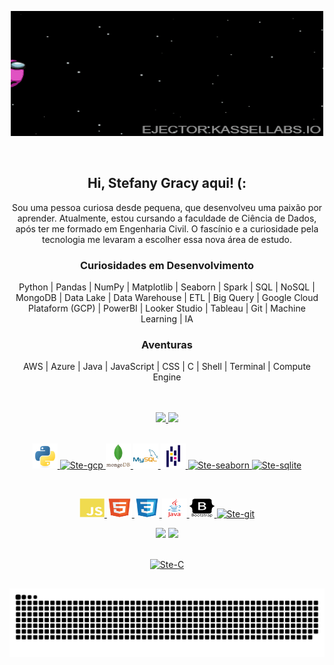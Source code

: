 
<p align="center">
  <img src="https://github.com/Stesilva16/Stesilva16/blob/main/.github/workflows/Welcome-to-my-universe!%20(1).gif" width="500" height="200">
</p>
<br>
<h2 align="center">Hi, Stefany Gracy aqui! (: </h2>
<p align="center">
  Sou uma pessoa curiosa desde pequena, que desenvolveu uma paixão por aprender. Atualmente, estou cursando a faculdade de Ciência de Dados, após ter me formado em Engenharia Civil. O fascínio e a curiosidade pela tecnologia me levaram a escolher essa nova área de estudo.
</p>

<h3 align="center">Curiosidades em Desenvolvimento</h3>

<p align="center">
  Python | Pandas | NumPy | Matplotlib | Seaborn | Spark | SQL | NoSQL | MongoDB | Data Lake | Data Warehouse | ETL | Big Query | Google Cloud Plataform (GCP) | PowerBI | Looker Studio | Tableau | Git | Machine Learning | IA
</p>

<h3 align="center">Aventuras</h3>

<p align="center">
  AWS | Azure | Java | JavaScript | CSS | C | Shell | Terminal | Compute Engine 
</p>

<br> 
<br>
<div align="center">
<a href="https://github.com/Stesilva16">
<img height="180em" src="https://github-readme-stats.vercel.app/api?username=Stesilva16&show_icons=true&theme=cobalt">
<img height="180em" src="https://github-readme-stats.vercel.app/api/top-langs/?username=Stesilva16&layout=compact&langs_count=7&theme=cobalt"></a>
</div>

<div style="display: inline_block"><br>
<p align="center"><a href="https://github.com/Stesilva16" target="_blank" rel="noreferrer">
<img alt="Ste-Python" height="40" width="40" src="https://raw.githubusercontent.com/devicons/devicon/master/icons/python/python-original.svg">
<img alt="Ste-gcp" height="40" width="40" src="https://www.vectorlogo.zone/logos/google_cloud/google_cloud-icon.svg">
<img alt="Ste-mongodb" height="40" width="40" src="https://raw.githubusercontent.com/devicons/devicon/master/icons/mongodb/mongodb-original-wordmark.svg">
<img alt="Ste-mysql" height="40" width="40" src="https://raw.githubusercontent.com/devicons/devicon/master/icons/mysql/mysql-original-wordmark.svg">
<img alt="Ste-pandas" height="40"  width="40" src="https://raw.githubusercontent.com/devicons/devicon/2ae2a900d2f041da66e950e4d48052658d850630/icons/pandas/pandas-original.svg">
<img alt="Ste-seaborn" height="40" width="40" src="https://seaborn.pydata.org/_images/logo-mark-lightbg.svg">
<img alt="Ste-sqlite" height="40" width="40" src="https://www.vectorlogo.zone/logos/sqlite/sqlite-icon.svg"></a>
</p>
</div>
 
 
<div style="display: inline_block"><br>
<p align="center"> <a href="https://github.com/Stesilva16" target="_blank" rel="noreferrer">
<img alt="Ste-Js" height="30"  width="40"src="https://raw.githubusercontent.com/devicons/devicon/master/icons/javascript/javascript-plain.svg">
<img alt="Ste-HTML" height="30" width="40" src="https://raw.githubusercontent.com/devicons/devicon/master/icons/html5/html5-original.svg">
<img alt="Ste-CSS" height="30" width="40" src="https://raw.githubusercontent.com/devicons/devicon/master/icons/css3/css3-original.svg">
<img alt="Ste-Java" height="30" width="40" src="https://github.com/devicons/devicon/blob/master/icons/java/java-original-wordmark.svg">
<img alt="Ste-bootstrap" height="30" width="40" src="https://raw.githubusercontent.com/devicons/devicon/master/icons/bootstrap/bootstrap-plain-wordmark.svg">
<img alt="Ste-git" height="30" width="40"src="https://www.vectorlogo.zone/logos/git-scm/git-scm-icon.svg"></a>
</p>
</div>

<div>
<p align="center"> <a href = "stefany.silva2020.16@gmail.com"><img src="https://img.shields.io/badge/-Gmail-%23333?style=for-the-badge&logo=gmail&logoColor=white" target="_blank"></a>
<a href="https://www.linkedin.com/in/stefanygbsilva/" target="_blank"><img src="https://img.shields.io/badge/-LinkedIn-%230077B5?style=for-the-badge&logo=linkedin&logoColor=white" target="_blank"></a>
</div>

##
  
<div align="center"> 
<a href = "https://nadei.42sp.org.br/%22%3E"><img align="center" alt="Ste-C" height="135" width="135" src="https://nadei.42sp.org.br/img/InsigneaP3.png" target="_blank"></a> 
</div>
  
##
  
![Snake animation](https://raw.githubusercontent.com/Platane/snk/output/github-contribution-grid-snake.svg)
